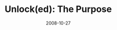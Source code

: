 ---
layout: media
category: media
series: "Unlock(ed)"
title: "Unlock(ed): The Purpose"
date: 2008-10-27
description: "What is the purpose of all of this \"Kingdom\" talk? In this message, Brian Tome discusses what it means for us to receive the key of love and to be unlocked."
video: "https://s3.amazonaws.com/crossroadsvideomessages/unlocked4.mp4"
video-poster: "https://www.crossroads.net/uploadedfiles/unlocked4-still.jpg"
---